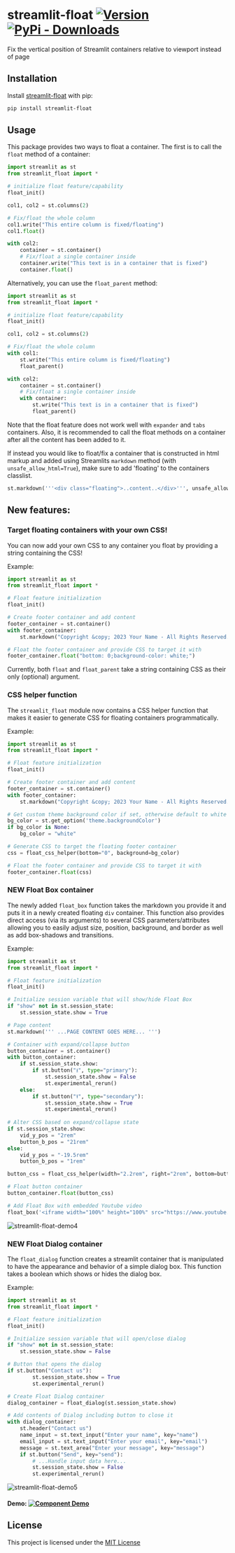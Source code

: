 streamlit-float  [![Version](https://img.shields.io/pypi/v/streamlit-float)](https://pypi.org/project/streamlit-float/#history) 
[![PyPi - Downloads](https://img.shields.io/pypi/dm/streamlit-float)](https://pypi.org/project/streamlit-float/#files)
============

Fix the vertical position of Streamlit containers relative to viewport instead of page

## Installation
Install [streamlit-float](https://pypi.org/project/streamlit-float/) with pip:
```bash
pip install streamlit-float
```

## Usage
This package provides two ways to float a container. The first is to call the `float` method of a container:

```python
import streamlit as st
from streamlit_float import *

# initialize float feature/capability
float_init()

col1, col2 = st.columns(2)

# Fix/float the whole column
col1.write("This entire column is fixed/floating")
col1.float()

with col2:
    container = st.container()
    # Fix/float a single container inside
    container.write("This text is in a container that is fixed")
    container.float()

```

Alternatively, you can use the `float_parent` method:

```python
import streamlit as st
from streamlit_float import *

# initialize float feature/capability
float_init()

col1, col2 = st.columns(2)

# Fix/float the whole column
with col1:
    st.write("This entire column is fixed/floating")
    float_parent()

with col2:
    container = st.container()
    # Fix/float a single container inside
    with container:
        st.write("This text is in a container that is fixed")
        float_parent()

```

Note that the float feature does not work well with `expander` and `tabs` containers. Also, it is recommended to call the float methods on a container after all the content has been added to it.

If instead you would like to float/fix a container that is constructed in html markup and added using Streamlits `markdown` method (with `unsafe_allow_html=True`), make sure to add 'floating' to the containers classlist.

```python
st.markdown('''<div class="floating">..content..</div>''', unsafe_allow_html=True)
```

## New features:

### Target floating containers with your own CSS!
You can now add your own CSS to any container you float by providing a string containing the CSS!

Example:
```python
import streamlit as st
from streamlit_float import *

# Float feature initialization
float_init()

# Create footer container and add content
footer_container = st.container()
with footer_container:
    st.markdown("Copyright &copy; 2023 Your Name - All Rights Reserved.")

# Float the footer container and provide CSS to target it with
footer_container.float("bottom: 0;background-color: white;")
```

Currently, both `float` and `float_parent` take a string containing CSS as their only (optional) argument.

### CSS helper function
The `streamlit_float` module now contains a CSS helper function that makes it easier to generate CSS for floating containers programmatically.

Example:
```python
import streamlit as st
from streamlit_float import *

# Float feature initialization
float_init()

# Create footer container and add content
footer_container = st.container()
with footer_container:
    st.markdown("Copyright &copy; 2023 Your Name - All Rights Reserved.")

# Get custom theme background color if set, otherwise default to white
bg_color = st.get_option('theme.backgroundColor')
if bg_color is None:
    bg_color = "white"

# Generate CSS to target the floating footer container
css = float_css_helper(bottom="0", background=bg_color)

# Float the footer container and provide CSS to target it with
footer_container.float(css)
```

### NEW Float Box container

The newly added `float_box` function takes the markdown you provide it and puts it in a newly created floating `div` container. This function also provides direct access (via its arguments) to several CSS parameters/attributes allowing you to easily adjust size, position, background, and border as well as add box-shadows and transitions.

Example:
```python
import streamlit as st
from streamlit_float import *

# Float feature initialization
float_init()

# Initialize session variable that will show/hide Float Box
if "show" not in st.session_state:
    st.session_state.show = True

# Page content
st.markdown(''' ...PAGE CONTENT GOES HERE... ''')

# Container with expand/collapse button
button_container = st.container()
with button_container:
    if st.session_state.show:
        if st.button("⭳", type="primary"):
            st.session_state.show = False
            st.experimental_rerun()
    else:
        if st.button("⭱", type="secondary"):
            st.session_state.show = True
            st.experimental_rerun()
    
# Alter CSS based on expand/collapse state
if st.session_state.show:
    vid_y_pos = "2rem"
    button_b_pos = "21rem"
else:
    vid_y_pos = "-19.5rem"
    button_b_pos = "1rem"

button_css = float_css_helper(width="2.2rem", right="2rem", bottom=button_b_pos, transition=0)

# Float button container
button_container.float(button_css)

# Add Float Box with embedded Youtube video
float_box('<iframe width="100%" height="100%" src="https://www.youtube.com/embed/J8TgKxomS2g?si=Ir_bq_E5e9jHAEFw" title="YouTube video player" frameborder="0" allow="accelerometer; autoplay; clipboard-write; encrypted-media; gyroscope; picture-in-picture; web-share" allowfullscreen></iframe>',width="29rem", right="2rem", bottom=vid_y_pos, css="padding: 0;transition-property: all;transition-duration: .5s;transition-timing-function: cubic-bezier(0, 1, 0.5, 1);", shadow=12)
```
![streamlit-float-demo4](https://github.com/bouzidanas/streamlit-float/assets/25779130/2ddf3926-2cc4-4628-a35f-a5e25cb319b1)

### NEW Float Dialog container

The `float_dialog` function creates a streamlit container that is manipulated to have the appearance and behavior of a simple dialog box. This function takes a boolean which shows or hides the dialog box.

Example:
```python
import streamlit as st
from streamlit_float import *

# Float feature initialization
float_init()

# Initialize session variable that will open/close dialog
if "show" not in st.session_state:
    st.session_state.show = False

# Button that opens the dialog
if st.button("Contact us"):
        st.session_state.show = True
        st.experimental_rerun()

# Create Float Dialog container
dialog_container = float_dialog(st.session_state.show)

# Add contents of Dialog including button to close it
with dialog_container:
    st.header("Contact us")
    name_input = st.text_input("Enter your name", key="name")
    email_input = st.text_input("Enter your email", key="email")
    message = st.text_area("Enter your message", key="message")
    if st.button("Send", key="send"):
        # ...Handle input data here...
        st.session_state.show = False
        st.experimental_rerun()
```

![streamlit-float-demo5](https://github.com/bouzidanas/streamlit-float/assets/25779130/a8cdc662-03dc-42c9-8c68-804fa64b6a29)

 #### Demo: [![Component Demo](https://static.streamlit.io/badges/streamlit_badge_black_white.svg)](https://float-demo.streamlit.app/)

## License
This project is licensed under the [MIT License](LICENSE.txt)